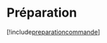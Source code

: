 # Préparation

[!include[preparationcommande](preparation.preparationcommande.autogen.md)]


































































































